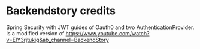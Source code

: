 # Backendstory credits

Spring Security with JWT guides of Oauth0 and two AuthenticationProvider. Is a modified version of https://www.youtube.com/watch?v=ElY3rjtukig&ab_channel=BackendStory